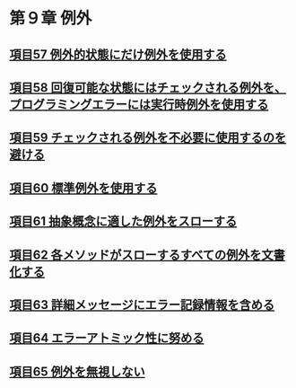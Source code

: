 # 第９章 例外

## [項目57 例外的状態にだけ例外を使用する](./item57.md)

## [項目58 回復可能な状態にはチェックされる例外を、プログラミングエラーには実行時例外を使用する](./item58.md)

## [項目59 チェックされる例外を不必要に使用するのを避ける](./item59.md)

## [項目60 標準例外を使用する](./item60.md)

## [項目61 抽象概念に適した例外をスローする](./item61.md)

## [項目62 各メソッドがスローするすべての例外を文書化する](./item62.md)

## [項目63 詳細メッセージにエラー記録情報を含める](./item63.md)

## [項目64 エラーアトミック性に努める](./item64.md)

## [項目65 例外を無視しない](./item65.md)
